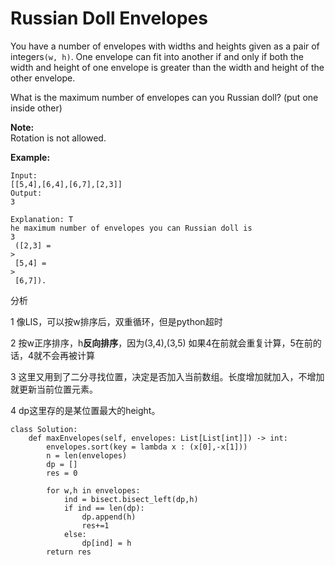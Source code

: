 # Russian Doll Envelopes

You have a number of envelopes with widths and heights given as a pair of integers`(w, h)`. One envelope can fit into another if and only if both the width and height of one envelope is greater than the width and height of the other envelope.

What is the maximum number of envelopes can you Russian doll? \(put one inside other\)

**Note:**  
Rotation is not allowed.

**Example:**

```text
Input: 
[[5,4],[6,4],[6,7],[2,3]]
Output: 
3 

Explanation: T
he maximum number of envelopes you can Russian doll is 
3
 ([2,3] =
>
 [5,4] =
>
 [6,7]).
```

分析

1 像LIS，可以按w排序后，双重循环，但是python超时

2 按w正序排序，h**反向排序**，因为\(3,4\),\(3,5\) 如果4在前就会重复计算，5在前的话，4就不会再被计算

3 这里又用到了二分寻找位置，决定是否加入当前数组。长度增加就加入，不增加就更新当前位置元素。

4 dp这里存的是某位置最大的height。

```text
class Solution:
    def maxEnvelopes(self, envelopes: List[List[int]]) -> int:
        envelopes.sort(key = lambda x : (x[0],-x[1]))
        n = len(envelopes)
        dp = []
        res = 0

        for w,h in envelopes:
            ind = bisect.bisect_left(dp,h)
            if ind == len(dp):
                dp.append(h)
                res+=1
            else:
                dp[ind] = h
        return res
```

